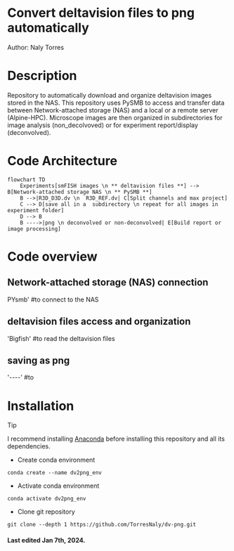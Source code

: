 # Convert deltavision files to png automatically
Author: Naly Torres

# Description
Repository to automatically download and organize deltavision images stored in the NAS.  This repository uses PySMB to access and transfer data between Network-attached storage (NAS) and a local or a remote server (Alpine-HPC). Microscope images are then organized in subdirectories for image analysis (non_decolvoved) or for experiment report/display (deconvolved). 

# Code Architecture


```mermaid
flowchart TD
    Experiments[smFISH images \n ** deltavision files **] --> B[Network-attached storage NAS \n ** PySMB **]
    B -->|R3D_D3D.dv \n  R3D_REF.dv| C[Split channels and max project]
    C --> D[save all in a  subdirectory \n repeat for all images in experiment folder]
    D --> B
    B ---->|png \n deconvolved or non-deconvolved| E[Build report or image processing]
```

# Code overview
## Network-attached storage (NAS) connection
PYsmb' #to connect to the NAS

## deltavision files access and organization

'Bigfish' #to read the deltavision files

## saving as png

'----' #to 
# Installation
> [!TIP]
> I recommend installing [Anaconda](https://www.anaconda.com/) before installing this repository and all its dependencies.

* Create conda environment
```
conda create --name dv2png_env
```
* Activate conda environment
```
conda activate dv2png_env
```
* Clone git repository
```
git clone --depth 1 https://github.com/TorresNaly/dv-png.git
```
#### Last edited Jan 7th, 2024. 



